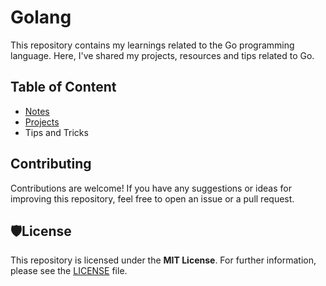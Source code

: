 # Golang

This repository contains my learnings related to the Go programming language. Here, I've shared my projects, resources and tips related to Go.

## Table of Content
- [Notes](notes)
- [Projects](Projects)
- Tips and Tricks

## Contributing
Contributions are welcome! If you have any suggestions or ideas for improving this repository, feel free to open an issue or a pull request.

## 🛡️License
This repository is licensed under the **MIT License**. For further information, please see the [LICENSE](https://github.com/money8203/GO-golang/blob/f560e6840b920ede2dd6c47ae1577ebfb94232f8/LICENSE) file.
